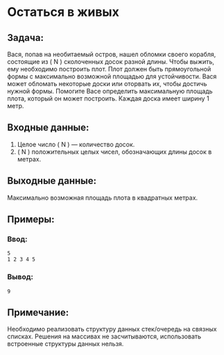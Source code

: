 # Остаться в живых

## Задача:
Вася, попав на необитаемый остров, нашел обломки своего корабля, состоящие из \( N \) сколоченных досок разной длины. Чтобы выжить, ему необходимо построить плот. Плот должен быть прямоугольной формы с максимально возможной площадью для устойчивости. Вася может обломать некоторые доски или оторвать их, чтобы достичь нужной формы. Помогите Васе определить максимальную площадь плота, который он может построить. Каждая доска имеет ширину 1 метр.

## Входные данные:
1. Целое число \( N \) — количество досок.
2. \( N \) положительных целых чисел, обозначающих длины досок в метрах.

## Выходные данные:
Максимально возможная площадь плота в квадратных метрах.

## Примеры:

### Ввод:
```
5
1 2 3 4 5
```
### Вывод:
```
9
```

## Примечание:
Необходимо реализовать структуру данных стек/очередь на связных списках. Решения на массивах не засчитываются, использовать встроенные структуры данных нельзя.